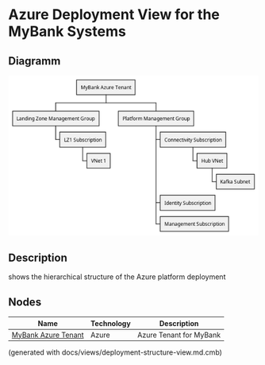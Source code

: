 # Azure Deployment View for the MyBank Systems

## Diagramm
![Azure Deployment View for the MyBank Systems](../mybank/azure-deployment-structure-view.png)

## Description
shows the hierarchical structure of the Azure platform deployment

## Nodes
| Name | Technology | Description |
|---|---|---|
| [MyBank Azure Tenant](../mybank/it-management/azure/mybank-tenant.md) | Azure | Azure Tenant for MyBank |


(generated with docs/views/deployment-structure-view.md.cmb)
